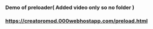 ### Demo of preloader( Added video only so no folder )
### https://creatoromod.000webhostapp.com/preload.html
